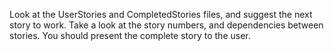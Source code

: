 Look at the UserStories and CompletedStories files, and suggest the next story to work.
Take a look at the story numbers, and dependencies between stories.
You should present the complete story to the user.
